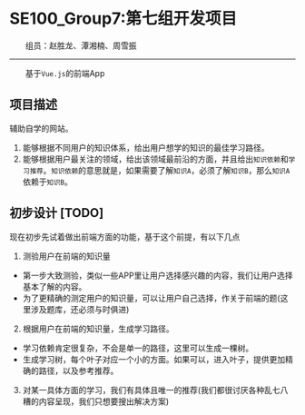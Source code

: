 # SE100_Group7:第七组开发项目

&emsp;&emsp;组员：赵胜龙、潭湘楠、周雪振

---  

&emsp;&emsp;基于`Vue.js`的前端App

## 项目描述
辅助自学的网站。
1. 能够根据不同用户的知识体系，给出用户想学的知识的最佳学习路径。
2. 能够根据用户最关注的领域，给出该领域最前沿的方面，并且给出`知识依赖`和`学习推荐`。`知识依赖`的意思就是，如果需要了解`知识A`，必须了解`知识B`，那么`知识A`依赖于`知识B`。

## 初步设计 [TODO]
现在初步先试着做出前端方面的功能，基于这个前提，有以下几点
1. 测验用户在前端的知识量
  * 第一步大致测验，类似一些APP里让用户选择感兴趣的内容，我们让用户选择基本了解的内容。
  * 为了更精确的测定用户的知识量，可以让用户自己选择，作关于前端的题(这里涉及题库，还必须与时俱进)
2. 根据用户在前端的知识量，生成学习路径。
  * 学习依赖肯定很复杂，不会是单一的路径，这里可以生成一棵树。
  * 生成学习树，每个叶子对应一个小的方面。如果可以，进入叶子，提供更加精确的路径，以及参考推荐。
3. 对某一具体方面的学习，我们有具体且唯一的推荐(我们都很讨厌各种乱七八糟的内容呈现，我们只想要搜出解决方案)

